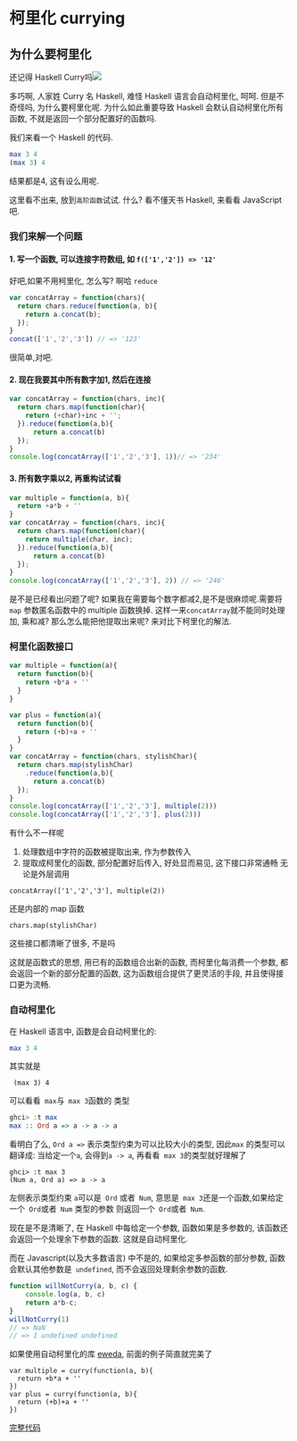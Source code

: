 # 柯里化 currying
## 为什么要柯里化

还记得 Haskell Curry吗![](http://s3.amazonaws.com/lyah/curry.png)

多巧啊, 人家姓 Curry 名 Haskell, 难怪 Haskell 语言会自动柯里化, 呵呵. 但是不奇怪吗, 为什么要柯里化呢. 为什么如此重要导致 Haskell 会默认自动柯里化所有函数, 不就是返回一个部分配置好的函数吗.

我们来看一个 Haskell 的代码.
```haskell
max 3 4
(max 3) 4
```
结果都是4, 这有设么用呢.

这里看不出来, 放到`高阶函数`试试. 什么? 看不懂天书 Haskell, 来看看 JavaScript 吧.

### 我们来解一个问题

#### 1. 写一个函数, 可以连接字符数组, 如 `f(['1','2']) => '12'`

好吧,如果不用柯里化, 怎么写? 啊哈 `reduce`

```javascript
var concatArray = function(chars){
  return chars.reduce(function(a, b){
  	return a.concat(b);
  });
}
concat(['1','2','3']) // => '123'
```
很简单,对吧.

#### 2. 现在我要其中所有数字加1, 然后在连接
```javascript
var concatArray = function(chars, inc){
  return chars.map(function(char){
  	return (+char)+inc + '';
  }).reduce(function(a,b){
      return a.concat(b)
  });
}
console.log(concatArray(['1','2','3'], 1))// => '234'
```
#### 3. 所有数字乘以2, 再重构试试看

```javascript
var multiple = function(a, b){
  return +a*b + ''
}
var concatArray = function(chars, inc){
  return chars.map(function(char){
  	return multiple(char, inc);
  }).reduce(function(a,b){
      return a.concat(b)
  });
}
console.log(concatArray(['1','2','3'], 2)) // => '246'
```

是不是已经看出问题了呢? 如果我在需要每个数字都减2,是不是很麻烦呢.需要将`map` 参数匿名函数中的 multiple 函数换掉. 这样一来`concatArray`就不能同时处理加, 乘和减? 那么怎么能把他提取出来呢? 来对比下柯里化的解法.

### 柯里化函数接口
```javascript
var multiple = function(a){
  return function(b){
    return +b*a + ''
  }
}

var plus = function(a){
  return function(b){
    return (+b)+a + ''
  }
}
var concatArray = function(chars, stylishChar){
  return chars.map(stylishChar)
    .reduce(function(a,b){
      return a.concat(b)
  });
}
console.log(concatArray(['1','2','3'], multiple(2)))
console.log(concatArray(['1','2','3'], plus(2)))
```
有什么不一样呢
1. 处理数组中字符的函数被提取出来, 作为参数传入
2. 提取成柯里化的函数, 部分配置好后传入, 好处显而易见, 这下接口非常通畅
无论是外层调用
```
concatArray(['1','2','3'], multiple(2))
```
还是内部的 map 函数
```
chars.map(stylishChar)
```
这些接口都清晰了很多, 不是吗

这就是函数式的思想, 用已有的函数组合出新的函数, 而柯里化每消费一个参数, 都会返回一个新的部分配置的函数, 这为函数组合提供了更灵活的手段, 并且使得接口更为流畅.

### 自动柯里化
在 Haskell 语言中, 函数是会自动柯里化的:
```haskell
max 3 4
```
其实就是
```
 (max 3) 4
```
可以看看` max`与` max 3`函数的 类型
```haskell
ghci> :t max
max :: Ord a => a -> a -> a
```
看明白了么, `Ord a =>` 表示类型约束为可以比较大小的类型, 因此`max` 的类型可以翻译成: 当给定一个`a`, 会得到`a -> a`, 再看看` max 3`的类型就好理解了
```
ghci> :t max 3
(Num a, Ord a) => a -> a
```
左侧表示类型约束 `a`可以是` Ord` 或者` Num`, 意思是` max 3`还是一个函数,如果给定一个` Ord`或者` Num` 类型的参数 则返回一个` Ord`或者` Num`.

现在是不是清晰了, 在 Haskell 中每给定一个参数, 函数如果是多参数的, 该函数还会返回一个处理余下参数的函数. 这就是自动柯里化.

而在 Javascript(以及大多数语言) 中不是的, 如果给定多参函数的部分参数, 函数会默认其他参数是` undefined`, 而不会返回处理剩余参数的函数.
```js
function willNotCurry(a, b, c) {
    console.log(a, b, c)
    return a*b-c;
}
willNotCurry(1)
// => NaN
// => 1 undefined undefined
```

如果使用自动柯里化的库 [eweda](https://github.com/CrossEye/eweda), 前面的例子简直就完美了
```
var multiple = curry(function(a, b){
  return +b*a + ''
})
var plus = curry(function(a, b){
  return (+b)+a + ''
})
```

[完整代码](http://jsbin.com/hamoq/4/embed?js,console)
